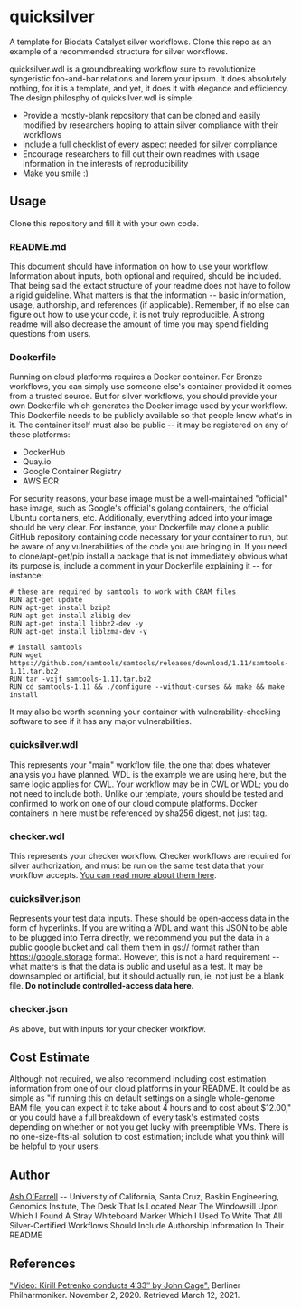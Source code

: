 # quicksilver
A template for Biodata Catalyst silver workflows. Clone this repo as an example of a recommended structure for silver workflows.

quicksilver.wdl is a groundbreaking workflow sure to revolutionize syngeristic foo-and-bar relations and lorem your ipsum. It does absolutely nothing, for it is a template, and yet, it does it with elegance and efficiency. The design philosphy of quicksilver.wdl is simple:
* Provide a mostly-blank repository that can be cloned and easily modified by researchers hoping to attain silver compliance with their workflows
* [Include a full checklist of every aspect needed for silver compliance](github.com/aofarrel/quicksilver/checklist.md) 
* Encourage researchers to fill out their own readmes with usage information in the interests of reproducibility
* Make you smile :)

## Usage
Clone this repository and fill it with your own code.

### README.md
This document should have information on how to use your workflow. Information about inputs, both optional and required, should be included. That being said the extact structure of your readme does not have to follow a rigid guideline. What matters is that the information -- basic information, usage, authorship, and references (if applicable). Remember, if no else can figure out how to use your code, it is not truly reproducible. A strong readme will also decrease the amount of time you may spend fielding questions from users.

### Dockerfile
Running on cloud platforms requires a Docker container. For Bronze workflows, you can simply use someone else's container provided it comes from a trusted source. But for silver workflows, you should provide your own Dockerfile which generates the Docker image used by your workflow. This Dockerfile needs to be publicly available so that people know what's in it. The container itself must also be public -- it may be registered on any of these platforms:
* DockerHub
* Quay.io
* Google Container Registry
* AWS ECR

For security reasons, your base image must be a well-maintained "official" base image, such as Google's official's golang containers, the official Ubuntu containers, etc. Additionally, everything added into your image should be very clear. For instance, your Dockerfile may clone a public GitHub repository containing code necessary for your container to run, but be aware of any vulnerabilities of the code you are bringing in. If you need to clone/apt-get/pip install a package that is not immediately obvious what its purpose is, include a comment in your Dockerfile explaining it -- for instance:

```
# these are required by samtools to work with CRAM files
RUN apt-get update
RUN apt-get install bzip2
RUN apt-get install zlib1g-dev
RUN apt-get install libbz2-dev -y
RUN apt-get install liblzma-dev -y

# install samtools
RUN wget https://github.com/samtools/samtools/releases/download/1.11/samtools-1.11.tar.bz2
RUN tar -vxjf samtools-1.11.tar.bz2
RUN cd samtools-1.11 && ./configure --without-curses && make && make install
```

It may also be worth scanning your container with vulnerability-checking software to see if it has any major vulnerabilities. 

### quicksilver.wdl
This represents your "main" workflow file, the one that does whatever analysis you have planned. WDL is the example we are using here, but the same logic applies for CWL. Your workflow may be in CWL or WDL; you do not need to include both. Unlike our template, yours should be tested and confirmed to work on one of our cloud compute platforms. Docker containers in here must be referenced by sha256 digest, not just tag.

### checker.wdl
This represents your checker workflow. Checker workflows are required for silver authorization, and must be run on the same test data that your workflow accepts. [You can read more about them here](https://docs.dockstore.org/en/develop/advanced-topics/checker-workflows.html).

### quicksilver.json
Represents your test data inputs. These should be open-access data in the form of hyperlinks. If you are writing a WDL and want this JSON to be able to be plugged into Terra directly, we recommend you put the data in a public google bucket and call them them in gs:// format rather than https://google.storage format. However, this is not a hard requirement -- what matters is that the data is public and useful as a test. It may be downsampled or artificial, but it should actually run, ie, not just be a blank file. **Do not include controlled-access data here.**

### checker.json
As above, but with inputs for your checker workflow.

## Cost Estimate
Although not required, we also recommend including cost estimation information from one of our cloud platforms in your README. It could be as simple as "if running this on default settings on a single whole-genome BAM file, you can expect it to take about 4 hours and to cost about $12.00," or you could have a full breakdown of every task's estimated costs depending on whether or not you get lucky with preemptible VMs. There is no one-size-fits-all solution to cost estimation; include what you think will be helpful to your users.

## Author
[Ash O'Farrell](mailto:aofarrel@ucsc.edu) -- University of California, Santa Cruz, Baskin Engineering, Genomics Insitute, The Desk That Is Located Near The Windowsill Upon Which I Found A Stray Whiteboard Marker Which I Used To Write That All Silver-Certified Workflows Should Include Authorship Information In Their README

## References
["Video: Kirill Petrenko conducts 4′33″ by John Cage".](https://www.berliner-philharmoniker.de/en/news/detail/video-kirill-petrenko-conducts-433-by-john-cage/) Berliner Philharmoniker. November 2, 2020. Retrieved March 12, 2021.
